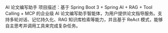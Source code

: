 AI 论文编写助手
项目描述：基于 Spring Boot 3 + Spring AI + RAG + Tool Calling + MCP 的企业级 AI 论文编写助手智能体，为用户提供论文指导服务。支持多轮⁢对话、记忆持久化、RAG 知识库检索等能力，并且基于 ReAct 模式，能够自主思考并调用工具来完成复杂任务。

